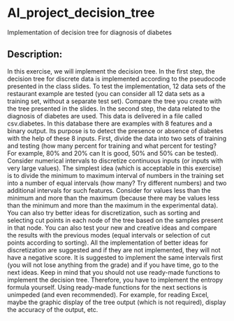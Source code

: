 # AI_project_decision_tree
Implementation of decision tree for diagnosis of diabetes

## Description:
In this exercise, we will implement the decision tree.
In the first step, the decision tree for discrete data is implemented according to the pseudocode presented in the class slides. To test the implementation, 12 data sets of the restaurant example are tested (you can consider all 12 data sets as a training set, without a separate test set). Compare the tree you create with the tree presented in the slides.
In the second step, the data related to the diagnosis of diabetes are used. This data is delivered in a file called csv.diabetes. In this database there are examples with 8 features and a binary output. Its purpose is to detect the presence or absence of diabetes with the help of these 8 inputs. First, divide the data into two sets of training and testing (how many percent for training and what percent for testing? For example, 80% and 20% can It is good, 50% and 50% can be tested).
Consider numerical intervals to discretize continuous inputs (or inputs with very large values). The simplest idea (which is acceptable in this exercise) is to divide the minimum to maximum interval of numbers in the training set into a number of equal intervals (how many? Try different numbers) and two additional intervals for such features. Consider for values less than the minimum and more than the maximum (because there may be values less than the minimum and more than the maximum in the experimental data). You can also try better ideas for discretization, such as sorting and selecting cut points in each node of the tree based on the samples present in that node. You can also test your new and creative ideas and compare the results with the previous modes (equal intervals or selection of cut points according to sorting). All the implementation of better ideas for discretization are suggested and if they are not implemented, they will not have a negative score.
It is suggested to implement the same intervals first (you will not lose anything from the grade) and if you have time, go to the next ideas.
Keep in mind that you should not use ready-made functions to implement the decision tree. Therefore, you have to implement the entropy formula yourself. Using ready-made functions for the next sections is unimpeded (and even recommended). For example, for reading Excel, maybe the graphic display of the tree output (which is not required), display the accuracy of the output, etc.
